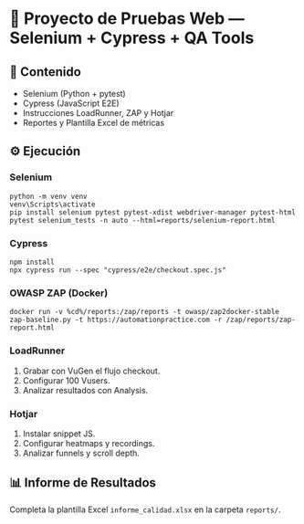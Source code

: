 # 🧪 Proyecto de Pruebas Web — Selenium + Cypress + QA Tools

## 📘 Contenido
- Selenium (Python + pytest)
- Cypress (JavaScript E2E)
- Instrucciones LoadRunner, ZAP y Hotjar
- Reportes y Plantilla Excel de métricas

## ⚙️ Ejecución
### Selenium
```
python -m venv venv
venv\Scripts\activate
pip install selenium pytest pytest-xdist webdriver-manager pytest-html
pytest selenium_tests -n auto --html=reports/selenium-report.html
```

### Cypress
```
npm install
npx cypress run --spec "cypress/e2e/checkout.spec.js"
```

### OWASP ZAP (Docker)
```
docker run -v %cd%/reports:/zap/reports -t owasp/zap2docker-stable zap-baseline.py -t https://automationpractice.com -r /zap/reports/zap-report.html
```

### LoadRunner
1. Grabar con VuGen el flujo checkout.
2. Configurar 100 Vusers.
3. Analizar resultados con Analysis.

### Hotjar
1. Instalar snippet JS.
2. Configurar heatmaps y recordings.
3. Analizar funnels y scroll depth.

## 📊 Informe de Resultados
Completa la plantilla Excel `informe_calidad.xlsx` en la carpeta `reports/`.
